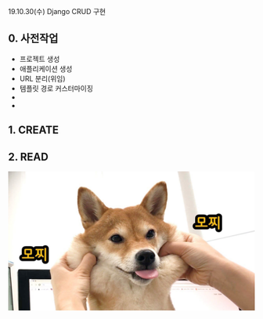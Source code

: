 19.10.30(수) Django CRUD 구현

## 0. 사전작업

- 프로젝트 생성
- 애플리케이션 생성
- URL 분리(위임)
- 템플릿 경로 커스터마이징
-  
- 

## 1. CREATE

 



## 2. READ



 

 ![시바견 탱이에 대한 이미지 검색결과](images/maxresdefault.jpg) 